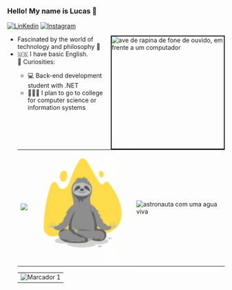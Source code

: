 ### Hello! My name is Lucas 🤖

[![LinKedin]( https://img.shields.io/badge/LinkedIn-0077B5?style=for-the-badge&logo=linkedin&logoColor=white)](https://www.linkedin.com/in/lucas-mateus-142832286/) [![Instagram](https://img.shields.io/badge/Instagram-E4405F?style=for-the-badge&logo=instagram&logoColor=white)](https://www.instagram.com/llucasz77)

<img align="right" src="[[https://github.com/LeticiaBHB/LeticiaBHB/blob/main/_c5eaf9f5-6976-4a75-a5a7-e2e74b8dad83.jpeg](https://github.com/Lucas-M7/photo01/blob/main/_11768b9c-4052-47f4-9370-d99784ab0017.jpg)](https://th.bing.com/th/id/OIG.ahiJQ2KspiFsa6_ocyU1?pid=ImgGn)" border="2" width="260px" height="260px" alt="ave de rapina de fone de ouvido, em frente a um computador" />
<ul>
  <li>Fascinated by the world of technology and philosophy 🌌</li>
  <li>🇺🇸 I have basic English.</li>
      <summary> 🚀 Curiosities:</summary>
            <ul>
              <li> 💻 Back-end development student with .NET </li>
  <li> 🧑🏾‍💻 I plan to go to college for computer science or information systems</li>
</ul>
<table style="border: 0;">
  <tr>
    <td>
      <a href="https://github.com/LeticiaBHB/github-readme-stats">
        <img src="https://github-readme-stats.vercel.app/api/top-langs/?username=Lucas-M7&langs_count=8&theme=radical&layout=pie" width="260" >
      </a>
    </td>
    <td>
      <div style="border-radius: 8px; overflow: hidden;">
        <img src="https://github.com/LeticiaBHB/LeticiaBHB/blob/main/animation_lkj52qgx_small.gif" alt="GIF animado" width="260" height="260">
      </div>
    </td>
    <td>
      <img src= "https://user-images.githubusercontent.com/74038190/215768924-1014d363-b416-4080-8c74-808583e81735.png" width="260px" height="260px" alt="astronauta com uma agua viva" >
    </td>
  </tr>
</table>
<table>
  <tr>
    <td>
      <img src="http://github-profile-summary-cards.vercel.app/api/cards/profile-details?username=Lucas-M7&theme=2077" width="700" height="200" alt="Marcador 1">
    </td>
  </tr>
</table>
